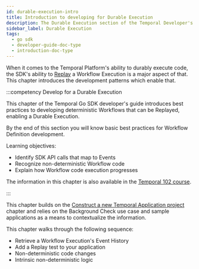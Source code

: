 ```yaml
---
id: durable-execution-intro
title: Introduction to developing for Durable Execution
description: The Durable Execution section of the Temporal Developer's guide covers advanced beginner concepts for working with Temporal, including testing your code, reviewing workflow event history, adding timers, and understanding determinism. Developing for durable execution is a core aspect of Temporal.
sidebar_label: Durable Execution
tags:
  - go sdk
  - developer-guide-doc-type
  - introduction-doc-type
---
```


When it comes to the Temporal Platform's ability to durably execute code, the SDK's ability to [Replay](/dev-guide/why-use-a-temporal-sdk#replays) a Workflow Execution is a major aspect of that.
This chapter introduces the development patterns which enable that.

:::competency Develop for a Durable Execution

This chapter of the Temporal Go SDK developer's guide introduces best practices to developing deterministic Workflows that can be Replayed, enabling a Durable Execution.

By the end of this section you will know basic best practices for Workflow Definition development.

Learning objectives:

- Identify SDK API calls that map to Events
- Recognize non-deterministic Workflow code
- Explain how Workflow code execution progresses

The information in this chapter is also available in the [Temporal 102 course](https://learn.temporal.io/courses/temporal_102/).

:::

This chapter builds on the [Construct a new Temporal Application project](/go/chapter-project-setup/project-setup-introduction) chapter and relies on the Background Check use case and sample applications as a means to contextualize the information.

This chapter walks through the following sequence:

- Retrieve a Workflow Execution's Event History
- Add a Replay test to your application
- Non-deterministic code changes
- Intrinsic non-deterministic logic
